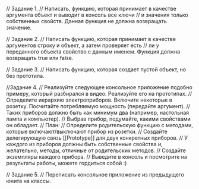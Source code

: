 // Задание 1.
// Написать, функцию, которая принимает в качестве аргумента объект и выводит в консоль все ключи
// и значения только собственных свойств. Данная функция не должна возвращать значение.


// Задание 2.
// Написать функцию, которая принимает в качестве аргументов строку и объект, а затем проверяет есть
// ли у переданного объекта свойство с данным именем. Функция должна возвращать true или false.


// Задание 3.
// Написать функцию, которая создает пустой объект, но без прототипа.


//Задание 4.
// Реализуйте следующее консольное приложение подобно примеру, который разбирался в видео. Реализуйте его на прототипах.
// Определите иерархию электроприборов. Включите некоторые в розетку. Посчитайте потребляемую мощность (передайте аргумент).
// Таких приборов должно быть как минимум два (например, настольная лампа и компьютер).
//  Выбрав прибор, подумайте, какими свойствами он обладает.
// План:
// Определите родительскую функцию с методами, которые включают/выключают прибор из розетки.
// Создайте делегирующую связь [[Prototype]] для двух конкретных приборов.
// У каждого из приборов должны быть собственные свойства и, желательно, методы, отличные от родительских методов.
// Создайте экземпляры каждого прибора.
// Выведите в консоль и посмотрите на результаты работы, можете гордиться собой :)


// Задание 5.
// Переписать консольное приложение из предыдущего юнита на классы.
